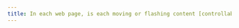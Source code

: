 ```yaml
---
title: In each web page, is each moving or flashing content [controllable](#control-moving-or-flashing-content) by the user?
---
```

